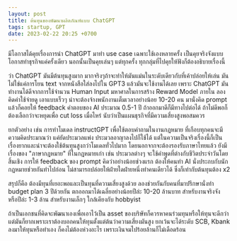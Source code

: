 ```yaml
---
layout: post
title: ต้นทุนของพัฒนาผลิตภัณฑ์แบบ ChatGPT
tags: startup, GPT
date: 2023-02-22 20:25 +0700
---
```

มีโอกาสได้คุยเรื่องการนำ ChatGPT มาทำ use case เฉพาะใช้เองหลายครั้ง เป็นคุยจริงจังแบบโอกาสทำธุรกิจแค่ครั้งเดียว นอกนั้นเป็นคุยเล่นๆ แต่ทุกครั้ง ทุกกลุ่มที่ไปคุยให้ฟังก็ต้องอธิบายเรื่องนี้

ว่า ChatGPT มันมีต้นทุนสูงมาก มากจริงๆถ้าจะทำให้มันแม่นในระดับเดียวกับที่เค้าปล่อยให้เล่น มันไม่ใช่แค่การโยน text จากหนังสือใส่ลงไปใน GPT3 แล้วมันจะใช้งานได้เลย เพราะ ChatGPT มันทำงานได้ดีจากการใช้จำนวน Human Input มหาศาลในการสร้าง Reward Model ภายใน ลองคิดค่าใช้จ่ายดู เอาแบบเร็วๆ น่าจะต้องจ้างพนักงานเต็มเวลาอย่างน้อย 10-20 คน มานั่งคิด prompt แล้วก็คอยให้ feedback คำตอบของ AI  ประมาณ 0.5-1 ปี ถ้าออกมาดีก็มีทางไปต่อได้ ถ้าไม่ดีพอก็ต้องเลือกว่าจะหยุดเพื่อ cut loss เมื่อไหร่ นับว่าเป็นแผนธุรกิจที่มีความเสี่ยงสูงพอสมควร

ยกตัวอย่าง เช่น การทำโมเดล instructGPT เพื่อใช้ตอบคำถามในงานกฎหมาย ที่เกือบทุกคนจะมีความคิดประมาณว่า แค่ยัดประมวลแพ่ง ประมวลอาญาลงไปก็ใช้ได้ แต่ในความเป็นจริงเรื่องนี้ก็เป็นเรื่องยากและน่าจะต้องใช้ต้นทุนสูงกว่าโมเดลทั่วไปมาก โดยนอกจากจะต้องรองรับภาษาไทยแล้ว ยังมีเรื่องของ "ภาษากฎหมาย" ที่ในกฎหมายเก่า เช่น ประมวลต่างๆ จะใช้คำพูดที่ต่างกับชีวิตประจำวันโดยสิ้นเชิง การให้ feedback ของ prompt คิดว่าอย่างน้อยช่วงแรก ต้องให้คนทำ AI นั่งประกบกับนักกฎหมายช่วยกันทำไปก่อน ไม่สามารถปล่อยให้ฝ่ายใดฝ่ายหนึ่งทำคนเดียวได้ ซึ่งก็เท่ากับต้นทุนต้อง x2

สรุปก็คือ ต้องมีทุนที่เยอะพอและเป็นทุนที่ความเสี่ยงสูงด้วย ลองช่วยกันกับคนที่มาปรึกษานั่งทำ budget plan 3 ปีด้วยกัน ตกออกมาได้เฉลี่ยอย่างน้อยปีล่ะ 10-20 ล้านบาท สำหรับงานจริงจัง หรือปีล่ะ 1-3 ล้าน สำหรับงานเล็กๆ ใกล้เคียงกับ hobbyist

ถ้าเป็นเอกชนที่คิดจะพัฒนาเองเพื่อเอาไว้เป็น asset ของบริษัทก็ควรหาคนร่วมทุนหรือให้ทุนจะดีกว่า แต่มันก็ยากเพราะเราต้องบอกคนให้ทุนตั้งแต่ต้นว่าความเสี่ยงมันสูง ยกเว้นจะได้ระดับ SCB, Kbank ลงมาให้ทุนหรือทำเอง ก็คงไม่ต้องห่วงอะไร เพราะเงินจมไปร้อยล้านก็ไม่เดือดร้อน
